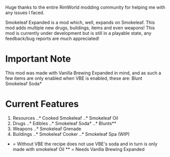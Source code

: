 Huge thanks to the entire RimWorld modding community for helping me with any issues I faced.

Smokeleaf Expanded is a mod which, well, expands on Smokeleaf. This mod adds multiple new drugs, buildings, items and even weapons! This mod is currently under development but is still in a playable state, any feedback/bug reports are much appreciated!

# Important Note
This mod was made with Vanilla Brewing Expanded in mind, and as such a few items are only enabled when VBE is enabled, these are:
Blunt
Smokeleaf Soda*

# Current Features
1. Resources
    ..* Cooked Smokeleaf
    ..* Smokeleaf Oil
2. Drugs
    ..* Edibles
    ..* Smokeleaf Soda*
    ..* Blunts**
3. Weapons
    ..* Smokeleaf Grenade
4. Buildings
    ..* Smokeleaf Cooker
    ..* Smokeleaf Spa (WIP)

* = Without VBE the recipe does not use VBE's soda and in turn is only made with smokeleaf Oil
** = Needs Vanilla Brewing Expanded
